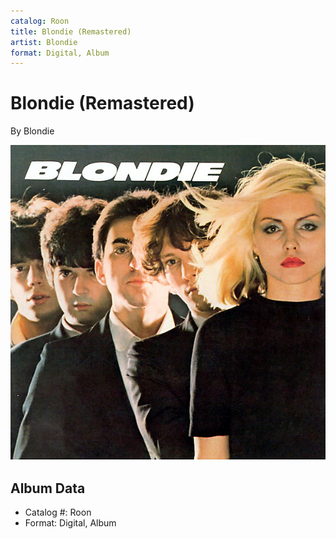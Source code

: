 ```yaml
---
catalog: Roon
title: Blondie (Remastered)
artist: Blondie
format: Digital, Album
---
```


# Blondie (Remastered)

By Blondie

![](../../assets/albumcovers/Blondie-Blondie_Remastered.png)

## Album Data

- Catalog #: Roon
- Format: Digital, Album

